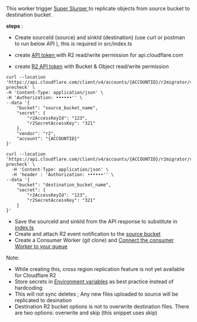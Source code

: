 This worker trigger [Super Slurper  ](https://developers.cloudflare.com/r2/data-migration/super-slurper/) to replicate objects from source bucket to destination bucket .


**steps** :
- Create sourceId (source) and sinkId (destination)  (use curl or postman to run below API ), this is required in src/index.ts 

- create [API token ](https://developers.cloudflare.com/fundamentals/api/get-started/create-token/)with R2 read/write permission for api.cloudflare.com

- create [R2 API token](https://developers.cloudflare.com/r2/api/s3/tokens/) with Bucket & Object read/write permission

``` 
curl --location 'https://api.cloudflare.com/client/v4/accounts/{ACCOUNTID}/r2migrator/v1/sources/connectivity-precheck' \
-H 'Content-Type: application/json' \
-H 'Authorization: ••••••'' \
--data '{
    "bucket": "source_bucket_name",
    "secret": {
        "r2AccessKeyId": "123",
        "r2SecretAccessKey": "321"
    },
    "vendor": "r2",
    "account": "{ACCOUNTID}"
}'
```

```
curl --location 'https://api.cloudflare.com/client/v4/accounts/{ACCOUNTID}/r2migrator/v1/sinks/connectivity-precheck' \
  -H 'Content-Type: application/json' \
  -H 'header : 'Authorization: ••••••'' \
--data '{
    "bucket": "destination_bucket_name",
    "secret": {
        "r2AccessKeyId": "123",
        "r2SecretAccessKey": "321"
    }
}'

```
- Save the sourceId and sinkId from the API response to substitute in [index.ts ](https://github.com/iamask/r2-consumer-migration/blob/master/src/index.ts)
- Create and attach R2 event notification to the [source bucket](https://developers.cloudflare.com/r2/buckets/event-notifications/) 
- Create a Consumer Worker (git clone) and [Connect the consumer Worker to your queue ](https://developers.cloudflare.com/queues/get-started/#connect-the-consumer-worker-to-your-queue)

Note: 
- While creating this, cross region replication feature is not yet available for Cloudflare R2
- Store secrets in [Environment variables](https://developers.cloudflare.com/workers/configuration/environment-variables/#add-environment-variables-via-wrangler) as best practice instead of hardcoding
- This will not sync deletes ; Any new files uploaded to source will be replicated to desination
- Destination R2 bucket options is not to overwrite destination files. There are two options: overwrite and skip (this snippet uses skip)

